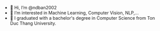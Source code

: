 - 👋 Hi, I’m @ndban2002
- 👀 I’m interested in Machine Learning, Computer Vision, NLP,...
- 🌱 I graduated with a bachelor's degree in Computer Science from Ton Duc Thang University.


<!---
ndban2002/ndban2002 is a ✨ special ✨ repository because its `README.md` (this file) appears on your GitHub profile.
You can click the Preview link to take a look at your changes.
--->
